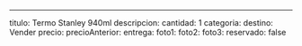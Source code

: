 ---
titulo: Termo Stanley 940ml
descripcion: 
cantidad: 1
categoria: 
destino: Vender
precio: 
precioAnterior: 
entrega: 
foto1: 
foto2: 
foto3: 
reservado: false
